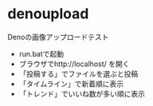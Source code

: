 # denoupload

Denoの画像アップロードテスト
* run.batで起動
* ブラウザでhttp://localhost/ を開く
* 「投稿する」でファイルを選ぶと投稿
* 「タイムライン」で新着順に表示
* 「トレンド」でいいね数が多い順に表示
